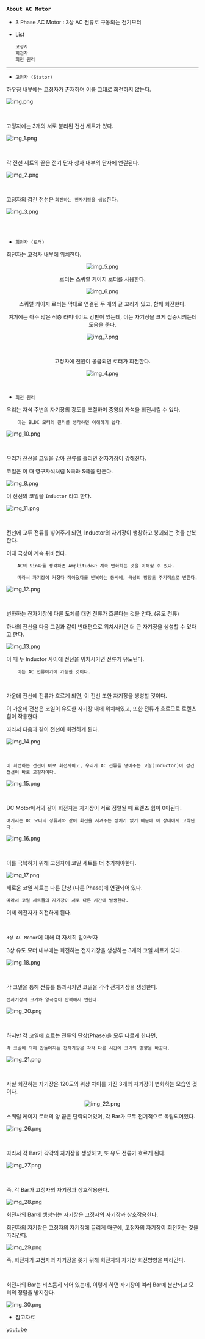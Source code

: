 ### `About AC Motor`

- 3 Phase AC Motor : 3상 AC 전류로 구동되는 전기모터


- List 

      고정자
      회전자
      회전 원리

---

- `고정자 (Stator)`

하우징 내부에는 고정자가 존재하며 이름 그대로 회전하지 않는다.

![img.png](img.png)

<br>

고정자에는 3개의 서로 분리된 전선 세트가 있다. 

![img_1.png](img_1.png)

<br>

각 전선 세트의 끝은 전기 단자 상자 내부의 단자에 연결된다.

![img_2.png](img_2.png)

<br> 

고정자의 감긴 전선은 `회전하는 전자기장을 생성`한다. 

![img_3.png](img_3.png)

<br>

<br>

- `회전자 (로터)`

회전자는 고정자 내부에 위치한다.

<div align="center">

![img_5.png](img_5.png)

로터는 스쿼럴 케이지 로터를 사용한다.

![img_6.png](img_6.png)

스쿼럴 케이지 로터는 막대로 연결된 두 개의 끝 꼬리가 있고, 함께 회전한다.  

여기에는 아주 많은 적층 라미네이트 강판이 있는데, 이는 자기장을 크게 집중시키는데 도움을 준다. 

![img_7.png](img_7.png)

<br>

고정자에 전원이 공급되면 로터가 회전한다.

![img_4.png](img_4.png)

</div>

<br>

- `회전 원리`

우리는 자석 주변의 자기장의 강도를 조절하며 중앙의 자석을 회전시킬 수 있다.

        이는 BLDC 모터의 원리를 생각하면 이해하기 쉽다.

![img_10.png](img_10.png)

<br>

우리가 전선을 코일을 감아 전류를 흘리면 전자기장이 강해진다. 

코일은 이 때 영구자석처럼 N극과 S극을 만든다.

![img_8.png](img_8.png)
 
이 전선의 코일을 `Inductor` 라고 한다.

![img_11.png](img_11.png)

<br>


전선에 교류 전류를 넣어주게 되면, Inductor의 자기장이 팽창하고 붕괴되는 것을 반복한다.

이때 극성이 계속 뒤바뀐다. 

        AC의 Sin파를 생각하면 Amplitude가 계속 변화하는 것을 이해할 수 있다. 

        따라서 자기장이 커졌다 작아졌다를 반복하는 동시에, 극성의 방향도 주기적으로 변한다. 

![img_12.png](img_12.png)

<br>

변화하는 전자기장에 다른 도체를 대면 전류가 흐른다는 것을 안다. (유도 전류)

하나의 전선을 다음 그림과 같이 반대편으로 위치시키면 더 큰 자기장을 생성할 수 있다고 한다.

![img_13.png](img_13.png)

이 때 두 Inductor 사이에 전선을 위치시키면 전류가 유도된다.

        이는 AC 전류이기에 가능한 것이다.

<br>

가운데 전선에 전류가 흐르게 되면, 이 전선 또한 자기장을 생성할 것이다. 

이 가운데 전선은 코일이 유도한 자기장 내에 위치해있고, 또한 전류가 흐르므로 로렌츠 힘이 작용한다.

따라서 다음과 같이 전선이 회전하게 된다.

![img_14.png](img_14.png)

<br>

`이 회전하는 전선이 바로 회전자이고, 우리가 AC 전류를 넣어주는 코일(Inductor)이 감긴 전선이 바로 고정자이다.`  

![img_15.png](img_15.png)

<br>

DC Motor에서와 같이 회전자는 자기장이 서로 정렬될 때 로렌츠 힘이 0이된다. 

    여기서는 DC 모터의 정류자와 같이 회전을 시켜주는 장치가 없기 때문에 이 상태에서 고착된다.

![img_16.png](img_16.png)

<br>

이를 극복하기 위해 고정자에 코일 세트를 더 추가해야한다.

![img_17.png](img_17.png)

새로운 코일 세트는 다른 단상 (다른 Phase)에 연결되어 있다. 

    따라서 코일 세트들의 자기장이 서로 다른 시간에 발생한다. 

이제 회전자가 회전하게 된다.

<br>

`3상 AC Motor`에 대해 더 자세히 알아보자

3상 유도 모터 내부에는 회전하는 전자기장을 생성하는 3개의 코일 세트가 있다.

![img_18.png](img_18.png)

<br>

각 코일을 통해 전류를 통과시키면 코일을 각각 전자기장을 생성한다.

    전자기장의 크기와 양극성이 반복해서 변한다.

![img_20.png](img_20.png)

<br>

하지만 각 코일에 흐르는 전류의 단상(Phase)을 모두 다르게 한다면,

`각 코일에 의해 만들어지는 전자기장은 각각 다른 시간에 크기와 방향을 바꾼다.`

![img_21.png](img_21.png)

<br>

사실 회전하는 자기장은 120도의 위상 차이를 가진 3개의 자기장이 변화하는 모습인 것이다. 

<div align="center">

![img_22.png](img_22.png)

</div>

스쿼럴 케이지 로터의 양 끝은 단락되어있어, 각 Bar가 모두 전기적으로 독립되어있다.

![img_26.png](img_26.png)

<br>

따라서 각 Bar가 각각의 자기장을 생성하고, 또 유도 전류가 흐르게 된다.

![img_27.png](img_27.png)

<br>

즉, 각 Bar가 고정자의 자기장과 상호작용한다.

![img_28.png](img_28.png)

회전자의 Bar에 생성되는 자기장은 고정자의 자기장과 상호작용한다.

회전자의 자기장은 고정자의 자기장에 끌리게 때문에, 고정자의 자기장이 회전하는 것을 따라간다.

![img_29.png](img_29.png)

즉, 회전자가 고정자의 자기장을 쫒기 위해 회전자의 자기장 회전방향을 따라간다.

<br>

회전자의 Bar는 비스듬히 되어 있는데, 이렇게 하면 자기장이 여러 Bar에 분산되고 모터의 정렬을 방지한다. 

![img_30.png](img_30.png)


 
- 참고자료

[youtube](https://www.youtube.com/watch?v=aU4pvdcI0kw)
